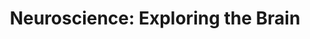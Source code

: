 ---
title: "Neuroscience: Exploring the Brain"
showDate: false
draft: false
tags: ["classic","poem"]
link: "https://www.amazon.com/dp/0781760038"
read: ""
---